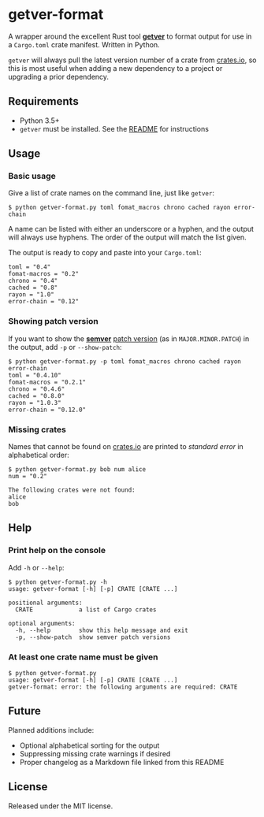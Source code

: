# getver-format

A wrapper around the excellent Rust tool **[getver](https://github.com/phynalle/getver)** to format output for use in a `Cargo.toml` crate manifest. Written in Python.

`getver` will always pull the latest version number of a crate from [crates.io][crates-io], so this is most useful when adding a new dependency to a project or upgrading a prior dependency.

## Requirements

 * Python 3.5+
 * `getver` must be installed. See the [README](https://github.com/phynalle/getver/blob/master/README.md) for instructions

## Usage

### Basic usage

Give a list of crate names on the command line, just like `getver`:

```
$ python getver-format.py toml fomat_macros chrono cached rayon error-chain
```

A name can be listed with either an underscore or a hyphen, and the output will always use hyphens. The order of the output will match the list given.

The output is ready to copy and paste into your `Cargo.toml`:

```
toml = "0.4"
fomat-macros = "0.2"
chrono = "0.4"
cached = "0.8"
rayon = "1.0"
error-chain = "0.12"
```

### Showing patch version

If you want to show the **[semver][semver]** [patch version][semver-patch] (as in `MAJOR.MINOR.PATCH`) in the output, add `-p` or `--show-patch`:

```
$ python getver-format.py -p toml fomat_macros chrono cached rayon error-chain
toml = "0.4.10"
fomat-macros = "0.2.1"
chrono = "0.4.6"
cached = "0.8.0"
rayon = "1.0.3"
error-chain = "0.12.0"
```

### Missing crates

Names that cannot be found on [crates.io][crates-io] are printed to *standard error* in alphabetical order:

```
$ python getver-format.py bob num alice
num = "0.2"

The following crates were not found:
alice
bob
```

## Help

### Print help on the console

Add `-h` or `--help`:

```
$ python getver-format.py -h
usage: getver-format [-h] [-p] CRATE [CRATE ...]

positional arguments:
  CRATE             a list of Cargo crates

optional arguments:
  -h, --help        show this help message and exit
  -p, --show-patch  show semver patch versions
```

### At least one crate name must be given

```
$ python getver-format.py
usage: getver-format [-h] [-p] CRATE [CRATE ...]
getver-format: error: the following arguments are required: CRATE
```

## Future

Planned additions include:
 * Optional alphabetical sorting for the output
 * Suppressing missing crate warnings if desired
 * Proper changelog as a Markdown file linked from this README 

## License

Released under the MIT license.

[semver]: https://semver.org/ "Semantic Versioning"
[semver-patch]: https://semver.org/#spec-item-6 "Semantic Versioning Specification, item 6: Patch version"
[crates-io]: https://crates.io/ "crates.io: The Rust community’s crate registry"
